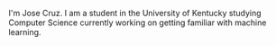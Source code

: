 I'm Jose Cruz. I am a student in the University of Kentucky studying Computer Science currently working on getting familiar with machine learning.
